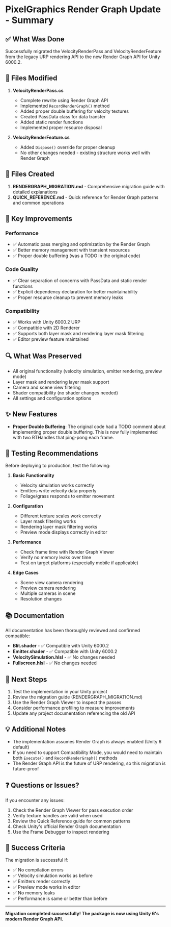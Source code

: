 # PixelGraphics Render Graph Update - Summary

## ✅ What Was Done

Successfully migrated the VelocityRenderPass and VelocityRenderFeature from the legacy URP rendering API to the new Render Graph API for Unity 6000.2.

## 📝 Files Modified

1. **VelocityRenderPass.cs**
   - Complete rewrite using Render Graph API
   - Implemented `RecordRenderGraph()` method
   - Added proper double buffering for velocity textures
   - Created PassData class for data transfer
   - Added static render functions
   - Implemented proper resource disposal

2. **VelocityRenderFeature.cs**
   - Added `Dispose()` override for proper cleanup
   - No other changes needed - existing structure works well with Render Graph

## 📄 Files Created

1. **RENDERGRAPH_MIGRATION.md** - Comprehensive migration guide with detailed explanations
2. **QUICK_REFERENCE.md** - Quick reference for Render Graph patterns and common operations

## 🎯 Key Improvements

### Performance
- ✅ Automatic pass merging and optimization by the Render Graph
- ✅ Better memory management with transient resources
- ✅ Proper double buffering (was a TODO in the original code)

### Code Quality
- ✅ Clear separation of concerns with PassData and static render functions
- ✅ Explicit dependency declaration for better maintainability
- ✅ Proper resource cleanup to prevent memory leaks

### Compatibility
- ✅ Works with Unity 6000.2 URP
- ✅ Compatible with 2D Renderer
- ✅ Supports both layer mask and rendering layer mask filtering
- ✅ Editor preview feature maintained

## 🔍 What Was Preserved

- All original functionality (velocity simulation, emitter rendering, preview mode)
- Layer mask and rendering layer mask support
- Camera and scene view filtering
- Shader compatibility (no shader changes needed)
- All settings and configuration options

## ✨ New Features

- **Proper Double Buffering**: The original code had a TODO comment about implementing proper double buffering. This is now fully implemented with two RTHandles that ping-pong each frame.

## 🧪 Testing Recommendations

Before deploying to production, test the following:

1. **Basic Functionality**
   - Velocity simulation works correctly
   - Emitters write velocity data properly
   - Foliage/grass responds to emitter movement

2. **Configuration**
   - Different texture scales work correctly
   - Layer mask filtering works
   - Rendering layer mask filtering works
   - Preview mode displays correctly in editor

3. **Performance**
   - Check frame time with Render Graph Viewer
   - Verify no memory leaks over time
   - Test on target platforms (especially mobile if applicable)

4. **Edge Cases**
   - Scene view camera rendering
   - Preview camera rendering
   - Multiple cameras in scene
   - Resolution changes

## 📚 Documentation

All documentation has been thoroughly reviewed and confirmed compatible:

- **Blit.shader** - ✅ Compatible with Unity 6000.2
- **Emitter.shader** - ✅ Compatible with Unity 6000.2
- **VelocitySimulation.hlsl** - ✅ No changes needed
- **Fullscreen.hlsl** - ✅ No changes needed

## 🚀 Next Steps

1. Test the implementation in your Unity project
2. Review the migration guide (RENDERGRAPH_MIGRATION.md)
3. Use the Render Graph Viewer to inspect the passes
4. Consider performance profiling to measure improvements
5. Update any project documentation referencing the old API

## 💡 Additional Notes

- The implementation assumes Render Graph is always enabled (Unity 6 default)
- If you need to support Compatibility Mode, you would need to maintain both `Execute()` and `RecordRenderGraph()` methods
- The Render Graph API is the future of URP rendering, so this migration is future-proof

## ❓ Questions or Issues?

If you encounter any issues:
1. Check the Render Graph Viewer for pass execution order
2. Verify texture handles are valid when used
3. Review the Quick Reference guide for common patterns
4. Check Unity's official Render Graph documentation
5. Use the Frame Debugger to inspect rendering

## 🎉 Success Criteria

The migration is successful if:
- ✅ No compilation errors
- ✅ Velocity simulation works as before
- ✅ Emitters render correctly
- ✅ Preview mode works in editor
- ✅ No memory leaks
- ✅ Performance is same or better than before

---

**Migration completed successfully! The package is now using Unity 6's modern Render Graph API.**
